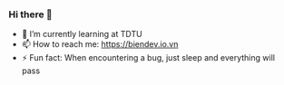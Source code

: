 ### Hi there 👋

- 🌱 I’m currently learning at TDTU
- 📫 How to reach me: https://biendev.io.vn
- ⚡ Fun fact: When encountering a bug, just sleep and everything will pass
